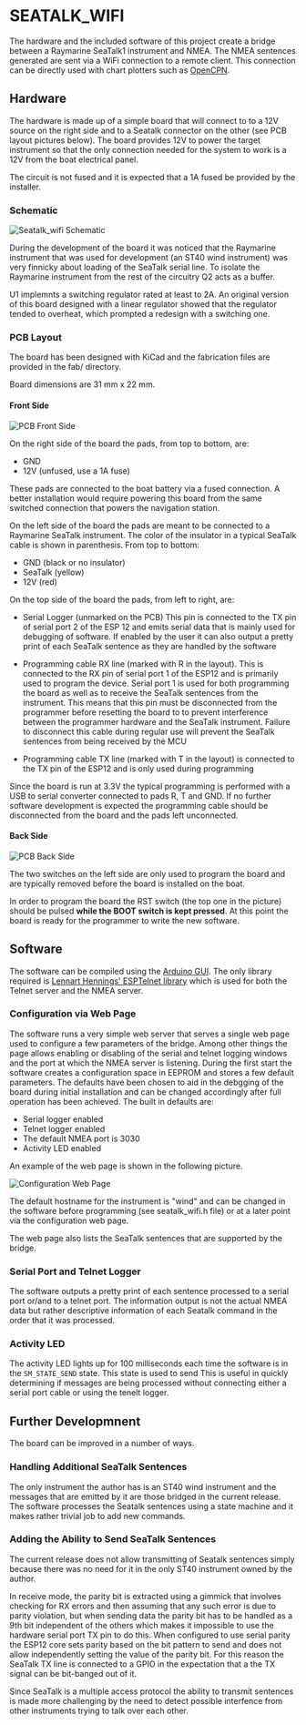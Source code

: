 # SEATALK_WIFI
The hardware and the included software of this project create a
bridge between a Raymarine SeaTalk1 instrument and NMEA. The NMEA
sentences generated are sent via a WiFi connection to a remote
client. This connection can be directly used with chart plotters such as
[OpenCPN](https://opencpn.org/).

## Hardware
The hardware is made up of a simple board that will connect to to a 12V source
on the right side and to a Seatalk connector on the other (see PCB layout
pictures below). The board provides 12V to power the target instrument so that
the only connection needed for the system to work is a 12V from the boat
electrical panel.

The circuit is not fused and it is expected that a 1A fused be provided by
the installer.

### Schematic
![Seatalk_wifi Schematic](pictures/seatalk_wifi.svg)

During the development of the board it was noticed that the Raymarine
instrument that was used for development (an ST40 wind instrument) was very
finnicky about loading of the SeaTalk serial line. To isolate the Raymarine
instrument from the rest of the circuitry Q2 acts as a buffer.

U1 implemnts a switching regulator rated at least to 2A. An original version
of this board designed with a linear regulator showed that the regulator
tended to overheat, which prompted a redesign with a switching one.

### PCB Layout

The board has been designed with KiCad and the fabrication files are provided
in the fab/ directory.

Board dimensions are 31 mm x 22 mm.

#### Front Side
![PCB Front Side](pictures/seatalk_wifi_front.png)

On the right side of the board the pads, from top to bottom, are:

- GND
- 12V (unfused, use a 1A fuse)

These pads are connected to the boat battery via a fused connection. A better
installation would require powering this board from the same switched
connection that powers the navigation station.

On the left side of the board the pads are meant to be connected to a Raymarine
SeaTalk instrument. The color of the insulator in a typical SeaTalk cable is
shown in parenthesis. From top to bottom:

- GND (black or no insulator)
- SeaTalk (yellow)
- 12V (red)

On the top side of the board the pads, from left to right, are:

- Serial Logger (unmarked on the PCB) This pin is connected to the TX pin
of serial port 2 of the ESP 12 and emits serial data that is mainly
used for debugging of software. If enabled by the user it can also output a
pretty print of each SeaTalk sentence as they are handled by the software

- Programming cable RX line (marked with R in the layout). This is connected
to the RX pin of serial port 1 of the ESP12 and is primarily used to program
the device. Serial port 1 is used for both programming the board as
well as to receive the SeaTalk sentences from the instrument. This means that
this pin must be disconnected from the programmer before resetting the board
to to prevent interference between the programmer hardware and the SeaTalk
instrument. Failure to disconnect this cable during regular use will prevent
the SeaTalk sentences from being received by the MCU

- Programming cable TX line (marked with T in the layout) is connected to the
TX pin of the ESP12 and is only used during programming

Since the board is run at 3.3V the typical programming is performed with a
USB to serial converter connected to pads R, T and GND. If no further software
development is expected the programming cable should be disconnected from the
board and the pads left unconnected.

#### Back Side
![PCB Back Side](pictures/seatalk_wifi_back.png)

The two switches on the left side are only used to program the board and are
typically removed before the board is installed on the boat.

In order to program the board the RST switch (the top one in the picture)
should be pulsed **while the BOOT switch is kept pressed**. At this point
the board is ready for the programmer to write the new software.

## Software
The software can be compiled using the 
[Arduino GUI](https://www.arduino.cc/en/software). The only library required
is [Lennart Hennings' ESPTelnet library](https://github.com/LennartHennigs/ESPTelnet)
which is used for both the Telnet server and the NMEA server.

### Configuration via Web Page
The software runs a very simple web server that serves a single web page used
to configure a few parameters of the bridge. Among other things the page allows
enabling or disabling of the serial and telnet logging windows and the port
at which the NMEA server is listening. During the first start the software
creates a configuration space in EEPROM and stores a few default parameters.
The defaults have been chosen to aid in the debgging of the board during initial
installation and can be changed accordingly after full operation has been
achieved. The built in defaults are:

- Serial logger enabled
- Telnet logger enabled
- The default NMEA port is 3030
- Activity LED enabled

An example of the web page is shown in the following picture.

![Configuration Web Page](pictures/webpage.png)

The default hostname for the instrument is "wind" and can be changed in the
software before programming (see seatalk_wifi.h file) or at a later point
via the configuration web page.

The web page also lists the SeaTalk sentences that are supported by the bridge.

### Serial Port and Telnet Logger
The software outputs a pretty print of each sentence processed to a serial
port or/and to a telnet port. The information output is not the actual NMEA
data but rather descriptive information of each Seatalk command in the order
that it was processed.

### Activity LED
The activity LED lights up for 100 milliseconds each time the software
is in the ```SM_STATE_SEND``` state. This state is used to send This is useful
in quickly determining if messages are being processed without connecting
either a serial port cable or using the tenelt logger.

## Further Developmnent
The board can be improved in a number of ways.

### Handling Additional SeaTalk Sentences
The only instrument the author has is an ST40 wind instrument and the messages
that are emitted by it are those bridged in the current release. The software
processes the Seatalk sentences using a state machine and it makes rather
trivial job to add new commands.

### Adding the Ability to Send SeaTalk Sentences
The current release does not allow transmitting of Seatalk sentences simply
because there was no need for it in the only ST40 instrument owned by the
author. 

In receive mode, the parity bit is extracted using a gimmick that involves
checking for RX errors and then assuming that any such error is due to parity
violation, but when sending data the parity bit has to be handled
as a 9th bit independent of the others which makes it impossible to use the
hardware serial port TX pin to do this. When configured to use serial parity
the ESP12 core sets parity based on the bit pattern to send and does not allow
independently setting the value of the parity bit. For this reason
the SeaTalk TX line is connected to a GPIO in the expectation that a the TX
signal can be bit-banged out of it.

Since SeaTalk is a multiple access protocol the ability to transmit sentences is
made more challenging by the need to detect possible interfence from other
instruments trying to talk over each other.


